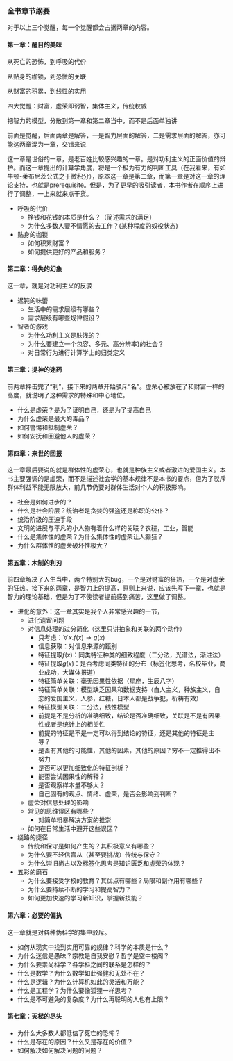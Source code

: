 ### 全书章节纲要

对于以上三个觉醒，每一个觉醒都会占据两章的内容。

#### 第一章：醒目的美味

从死亡的恐怖，到呼吸的代价

从贴身的枷锁，到恐慌的关联

从财富的积累，到线性的实用

四大觉醒：财富，虚荣即弱智，集体主义，传统权威

把智力的模型，分散到第一章和第二章当中，而不是后面单独讲

前面是觉醒，后面两章是解答，一是智力层面的解答，二是需求层面的解答，亦可能这两章混为一章，交错来说

这一章是世俗的一章，是老百姓比较感兴趣的一章。是对功利主义的正面价值的辩护。而这一章提出的计算学角度，将是一个极为有力的判断工具（在我看来，有如牛顿-莱布尼茨公式之于微积分），原本这一章是第二章，而第一章是对这一章的理论支持，也就是prerequisite。但是，为了更早的吸引读者，本书作者在顺序上进行了调整，一上来就来点干货。

- 呼吸的代价  
    - 挣钱和花钱的本质是什么？（简述需求的满足）
    - 为什么多数人要不情愿的去工作？(某种程度的奴役状态)
- 贴身的枷锁
    - 如何积累财富？
    - 如何提供更好的产品和服务？


#### 第二章：得失的幻象

这一章，就是对功利主义的反驳

- 迟钝的味蕾
    - 生活中的需求层级有哪些？
    - 需求层级有哪些规律假设？
- 智者的游戏
    - 为什么功利主义是肤浅的？
    - 为什么要建立一个包容、多元、高分辨率}的社会？
    - 对日常行为进行计算学上的归类定义

#### 第三章：提神的迷药

前两章抨击完了“利”，接下来的两章开始驳斥“名”。虚荣心被放在了和财富一样的高度，就说明了这种需求的特殊和中心地位。

- 什么是虚荣？是为了证明自己，还是为了提高自己
- 为什么虚荣是最大的毒品？
- 如何警惕和抵制虚荣？
- 如何安抚和回避他人的虚荣？


#### 第四章：来世的回报

这一章最后要说的就是群体性的虚荣心，也就是种族主义或者激进的爱国主义。本书主要强调的是虚荣，而不是描述社会学的基本规律不是本书的要点，但为了驳斥群体利益不能无限放大，前几节仍要对群体生活对个人的积极影响。

- 社会是如何进步的？
- 什么是社会阶层？统治者是贪婪的强盗还是称职的公仆？
- 统治阶级的压迫手段
- 文明的进展与平凡的小人物有着什么样的关联？农耕，工业，智能
- 什么是集体性的虚荣？为什么集体性的虚荣让人癫狂？
- 为什么群体性的虚荣破坏性极大？


#### 第五章：木制的利刃

前四章解决了人生当中，两个特别大的bug，一个是对财富的狂热，一个是对虚荣的狂热。接下来的两章，是智力上的提高，原则上来说，应该先写下一章，也就是智力的理论基础，但是为了不使读者提前感到痛苦，这里做了调整。

- 进化的意外：这一章其实是我个人非常感兴趣的一节， 
    - 进化遗留问题
    - 对信息处理的过分简化（这里只讲抽象和关联的两个动作）
        - 只考虑：$\forall x.f(x)\rightarrow g(x)$
        - 信息获取：对信息来源的甄别
        - 特征提取$f(x)$：同类特征种类的细致程度（二分法，光谱法，渐进法）
        - 特征提取$g(x)$：是否考虑同类特征的分布（标签化思考，名校毕业，商业成功，大媒体报道）
        - 特征简单关联：毫无因果性依据（星座，生辰八字）
        - 特征简单关联：模型缺乏因果和数据支持（白人主义，种族主义，自恋的爱国主义，人参，红糖，日本人都是战争犯，祈祷有效）
        - 特征模型关联：二分法，线性模型
        - 前提是不是分析的准确细致，结论是否准确细致，关联是不是有因果性或者是统计上的相关性
        - 前提的特征是不是一定可以得到结论的特征，还是其他的特征是主导？
        - 是否有其他的可能性，其他的因素，其他的原因？穷不一定推得出不努力
        - 是否可以更加细致化的特征剖析？
        - 能否尝试因果性的解释？
        - 是否观察样本量不够大？
        - 自己固有的观点、情绪、虚荣，是否会影响到判断？
    - 虚荣对信息处理的影响
    - 常见的思维误区有哪些？
      - 对简单粗暴解决方案的推崇
    - 如何在日常生活中避开这些误区？ 
- 绕路的捷径
    - 传统和保守是如何产生的？其积极意义有哪些？
    - 为什么要不轻信盲从（甚至要挑战）传统与保守？
    - 为什么崇旧尚古以及标签化思考是知识匮乏和虚荣的体现？
- 五彩的磨石
    - 为什么要接受学校的教育？其优点有哪些？局限和副作用有哪些？
    - 为什么要持续不断的学习和提高智力？
    - 如何更加快速的学习新知识，掌握新技能？
  
#### 第六章：必要的偏执

这一章就是对各种伪科学的集中驳斥。

- 如何从现实中找到实用可靠的规律？科学的本质是什么？
- 为什么迷信是愚昧？宗教是自我安慰？哲学是空中楼阁？
- 为什么要崇尚科学？各学科之间的联系是怎样的？
- 什么是数学？为什么数学如此强健和无处不在？
- 什么是逻辑？为什么计算机如此的灵活和万能？
- 什么是工程学？为什么要像狐狸一样思考？
- 什么是不可避免的复杂度？为什么再聪明的人也有上限？


#### 第七章：天梯的尽头

- 为什么大多数人都低估了死亡的恐怖？
- 什么是存在的原因？什么又是存在的价值？
- 如何解决如何解决问题的问题？